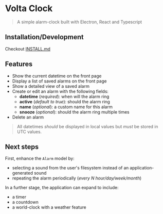# Volta Clock

> A simple alarm-clock built with Electron, React and Typescript


## Installation/Development

Checkout [INSTALL.md](./INSTALL.md)

## Features

- Show the current datetime on the front page
- Display a list of saved alarms on the front page
- Show a detailed view of a saved alarm
- Create or edit an alarm with the following fields:
  - **datetime** (*required*): when will the alarm ring
  - **active** (*default to true*): should the alarm ring
  - **name** (*optional*): a custom name for this alarm
  - **snooze** (*optional*): should the alarm ring multiple times
- Delete an alarm

> All datetimes *should* be displayed in local values but *must* be stored in UTC values.


## Next steps

First, enhance the `Alarm` model by:

- selecting a sound from the user's filesystem instead of an application-generated sound
- repeating the alarm periodically (*every N hour/day/week/month*)

In a further stage, the application can expand to include:
- a timer
- a countdown
- a world-clock with a weather feature
